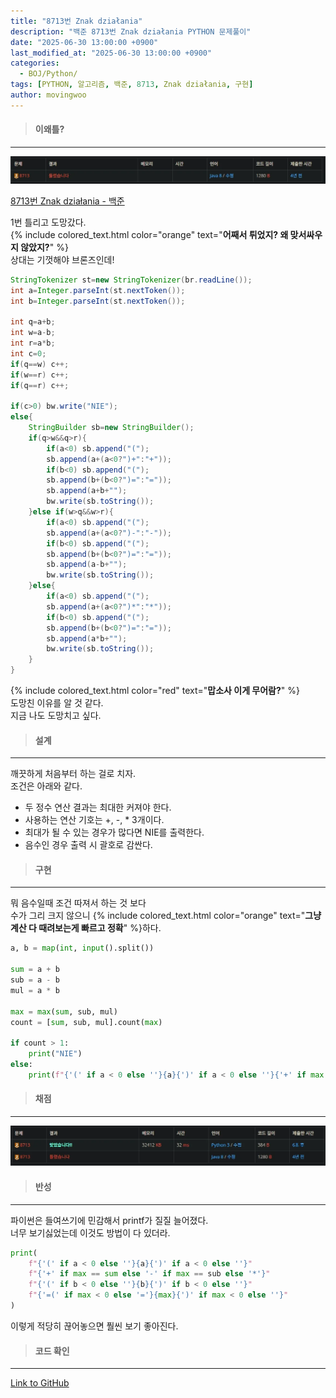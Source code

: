 ```yaml
---
title: "8713번 Znak działania"
description: "백준 8713번 Znak działania PYTHON 문제풀이"
date: "2025-06-30 13:00:00 +0900"
last_modified_at: "2025-06-30 13:00:00 +0900"
categories: 
  - BOJ/Python/
tags: [PYTHON, 알고리즘, 백준, 8713, Znak działania, 구현]
author: movingwoo
---
```

> #### 이왜틀?  
---  
  
![img01](/assets/images/posts/BOJ/Python/2025-06-30-8713/img01.webp)  
  
[8713번 Znak działania - 백준](https://www.acmicpc.net/problem/8713)  
  
1번 틀리고 도망갔다.  
{% include colored_text.html color="orange" text="**어째서 튀었지? 왜 맞서싸우지 않았지?**" %}  
상대는 기껏해야 브론즈인데!  
  
```java
StringTokenizer st=new StringTokenizer(br.readLine());
int a=Integer.parseInt(st.nextToken());
int b=Integer.parseInt(st.nextToken());

int q=a+b;
int w=a-b;
int r=a*b;
int c=0;
if(q==w) c++;
if(w==r) c++;
if(q==r) c++;

if(c>0) bw.write("NIE");
else{
    StringBuilder sb=new StringBuilder();
    if(q>w&&q>r){
        if(a<0) sb.append("(");
        sb.append(a+(a<0?")+":"+"));
        if(b<0) sb.append("(");
        sb.append(b+(b<0?")=":"="));
        sb.append(a+b+"");
        bw.write(sb.toString());
    }else if(w>q&&w>r){
        if(a<0) sb.append("(");
        sb.append(a+(a<0?")-":"-"));
        if(b<0) sb.append("(");
        sb.append(b+(b<0?")=":"="));
        sb.append(a-b+"");
        bw.write(sb.toString());
    }else{
        if(a<0) sb.append("(");
        sb.append(a+(a<0?")*":"*"));
        if(b<0) sb.append("(");
        sb.append(b+(b<0?")=":"="));
        sb.append(a*b+"");
        bw.write(sb.toString());
    }
}
```
  
{% include colored_text.html color="red" text="**맙소사 이게 무어람?**" %}  
도망친 이유를 알 것 같다.  
지금 나도 도망치고 싶다.  
  
> #### 설계  
---  
  
깨끗하게 처음부터 하는 걸로 치자.  
조건은 아래와 같다.  
- 두 정수 연산 결과는 최대한 커져야 한다.  
- 사용하는 연산 기호는 +, -, * 3개이다.  
- 최대가 될 수 있는 경우가 많다면 NIE를 출력한다.  
- 음수인 경우 출력 시 괄호로 감싼다.  
  
> #### 구현  
---  
  
뭐 음수일때 조건 따져서 하는 것 보다  
수가 그리 크지 않으니 {% include colored_text.html color="orange" text="**그냥 계산 다 때려보는게 빠르고 정확**" %}하다.  
  
```python
a, b = map(int, input().split())

sum = a + b
sub = a - b
mul = a * b

max = max(sum, sub, mul)
count = [sum, sub, mul].count(max)

if count > 1:
    print("NIE")
else:
    print(f"{'(' if a < 0 else ''}{a}{')' if a < 0 else ''}{'+' if max == sum else '-' if max == sub else '*'}{'(' if b < 0 else ''}{b}{')' if b < 0 else ''}={'(' if max < 0 else ''}{max}{')' if max < 0 else ''}")
```
  
> #### 채점  
---  
  
![img02](/assets/images/posts/BOJ/Python/2025-06-30-8713/img02.webp)  
  
> #### 반성  
---  
  
파이썬은 들여쓰기에 민감해서 printf가 질질 늘어졌다.  
너무 보기싫었는데 이것도 방법이 다 있더라.  
  
```python
print(
    f"{'(' if a < 0 else ''}{a}{')' if a < 0 else ''}"
    f"{'+' if max == sum else '-' if max == sub else '*'}"
    f"{'(' if b < 0 else ''}{b}{')' if b < 0 else ''}"
    f"{'=(' if max < 0 else '='}{max}{')' if max < 0 else ''}"
)
```
  
이렇게 적당히 끊어놓으면 풜씬 보기 좋아진다.  
  
> #### 코드 확인   
---  
  
[Link to GitHub](https://raw.githubusercontent.com/movingwoo/movingwoo-snippets/refs/heads/main/BOJ/Python/2025-06-30-8713.py)  
